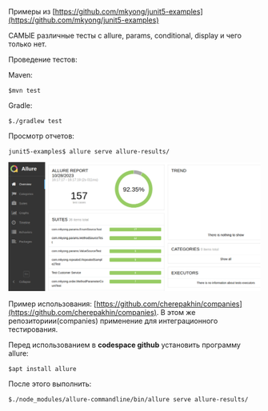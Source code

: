 Примеры из [https://github.com/mkyong/junit5-examples](https://github.com/mkyong/junit5-examples)

САМЫЕ различные тесты с allure, params, conditional, display и чего только нет.

Проведение тестов: 

Maven:

````shell
$mvn test
````

Gradle:

````shell
$./gradlew test
````

Просмотр отчетов:

````shell
junit5-examples$ allure serve allure-results/
````

![Результаты](doc/result.png)

Пример использования: [https://github.com/cherepakhin/companies](https://github.com/cherepakhin/companies). В этом же репозиториии(companies) применение для интеграционного тестирования.

Перед использованием в **codespace github** установить программу allure:

````shell
$apt install allure
````

После этого выполнить:

````shell
$./node_modules/allure-commandline/bin/allure serve allure-results/
````
